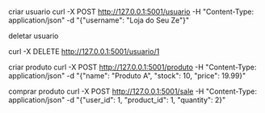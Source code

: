 criar usuario 
curl -X POST http://127.0.0.1:5001/usuario -H "Content-Type: application/json" -d "{\"username\": \"Loja do Seu Ze"}"

deletar usuario

curl -X DELETE http://127.0.0.1:5001/usuario/1

criar produto
curl -X POST http://127.0.0.1:5001/produto -H "Content-Type: application/json" -d "{\"name\": \"Produto A\", \"stock\": 10, \"price\": 19.99}"

comprar produto
curl -X POST http://127.0.0.1:5001/sale -H "Content-Type: application/json" -d "{\"user_id\": 1, \"product_id\": 1, \"quantity\": 2}"
